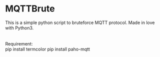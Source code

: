 # MQTTBrute
This is a simple python script to bruteforce MQTT protocol.
Made in love with Python3.<br><br><br>
Requirement:<br>
pip install termcolor
pip install paho-mqtt
